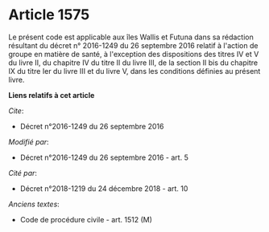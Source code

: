 # Article 1575

Le présent code est applicable aux îles Wallis et Futuna dans sa rédaction résultant du décret n° 2016-1249 du 26 septembre
2016 relatif à l'action de groupe en matière de santé, à l'exception des dispositions des titres IV et V du livre II, du
chapitre IV du titre II du livre III, de la section II bis du chapitre IX du titre Ier du livre III et du livre V, dans les
conditions définies au présent livre.

**Liens relatifs à cet article**

_Cite_:

  - Décret n°2016-1249 du 26 septembre 2016

_Modifié par_:

  - Décret n°2016-1249 du 26 septembre 2016 - art. 5

_Cité par_:

  - Décret n°2018-1219 du 24 décembre 2018 - art. 10

_Anciens textes_:

  - Code de procédure civile - art. 1512 (M)
